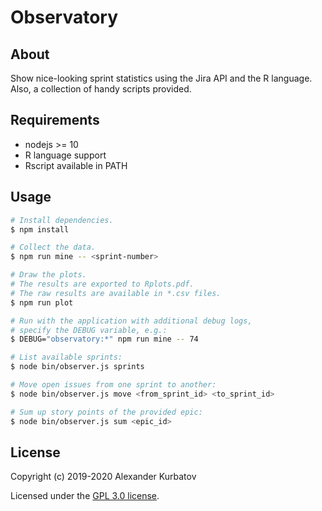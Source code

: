 # Observatory

## About

Show nice-looking sprint statistics using the Jira API and the R language.
Also, a collection of handy scripts provided.

## Requirements

- nodejs >= 10
- R language support
- Rscript available in PATH

## Usage

```bash
# Install dependencies.
$ npm install

# Collect the data.
$ npm run mine -- <sprint-number>

# Draw the plots.
# The results are exported to Rplots.pdf.
# The raw results are available in *.csv files.
$ npm run plot

# Run with the application with additional debug logs,
# specify the DEBUG variable, e.g.:
$ DEBUG="observatory:*" npm run mine -- 74

# List available sprints:
$ node bin/observer.js sprints

# Move open issues from one sprint to another:
$ node bin/observer.js move <from_sprint_id> <to_sprint_id>

# Sum up story points of the provided epic:
$ node bin/observer.js sum <epic_id>
```

## License

Copyright (c) 2019-2020 Alexander Kurbatov

Licensed under the [GPL 3.0 license](LICENSE).
